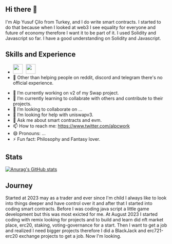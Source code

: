 ## Hi there 👋

I'm Alp Yusuf Çilo from Turkey, and I do write smart contracts. I started to do that because when I looked at web3 I see equality for everyone and future of economy therefore I want it to be part of it. I used Solidity and Javascript so far. I have a good understanding on Solidity and Javascript.

## Skills and Experience
* <img style="width: 30px; padding-right:10px;" src="https://cdn.jsdelivr.net/gh/devicons/devicon@latest/icons/javascript/javascript-plain.svg"/><img style="width: 30px; padding-right:10px;" src="https://cdn.jsdelivr.net/gh/devicons/devicon@latest/icons/solidity/solidity-original.svg">
* 🤝 Other than helping people on reddit, discord and telegram there's no official experience.

- 🔭 I’m currently working on v2 of my Swap project.
- 🌱 I’m currently learning to collabrate with others and contribute to their projects.
- 👯 I’m looking to collaborate on ...
- 🤔 I’m looking for help with uniswapv3.
- 💬 Ask me about smart contracts and evm.
- 📫 How to reach me: https://www.twitter.com/alpcwork
- 😄 Pronouns: ...
- ⚡ Fun fact: Philosophy and Fantasy lover.

## Stats
[![Anurag's GitHub stats](https://github-readme-stats.vercel.app/api?username=seojunchian&show_icons=true&theme=gruvbox)](https://github.com/anuraghazra/github-readme-stats)

## Journey
Started at 2023 may as a trader and ever since I'm child I always like to look into things deeper and have control over it and after that I started into coding smart contracts. Before I was coding java script a little game development but this was most exicted for me. At August 2023 I started coding with remix looking for projects and to build and learn did nft market place, erc20, staking, voting-governance for a start. Then I want to get a job and realized I need bigger projects therefore I did a BlackJack and erc721-erc20 exchange projects to get a job. Now I'm looking.
